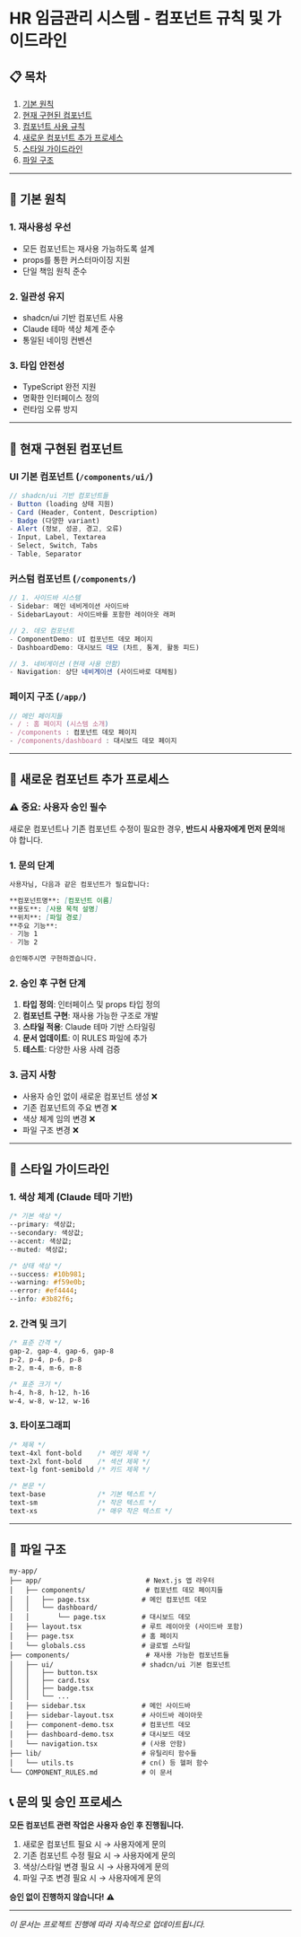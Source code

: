 # HR 임금관리 시스템 - 컴포넌트 규칙 및 가이드라인

## 📋 목차
1. [기본 원칙](#기본-원칙)
2. [현재 구현된 컴포넌트](#현재-구현된-컴포넌트)
3. [컴포넌트 사용 규칙](#컴포넌트-사용-규칙)
4. [새로운 컴포넌트 추가 프로세스](#새로운-컴포넌트-추가-프로세스)
5. [스타일 가이드라인](#스타일-가이드라인)
6. [파일 구조](#파일-구조)

---

## 🎯 기본 원칙

### 1. 재사용성 우선
- 모든 컴포넌트는 재사용 가능하도록 설계
- props를 통한 커스터마이징 지원
- 단일 책임 원칙 준수

### 2. 일관성 유지
- shadcn/ui 기반 컴포넌트 사용
- Claude 테마 색상 체계 준수
- 통일된 네이밍 컨벤션

### 3. 타입 안전성
- TypeScript 완전 지원
- 명확한 인터페이스 정의
- 런타임 오류 방지

---

## 🧩 현재 구현된 컴포넌트

### UI 기본 컴포넌트 (`/components/ui/`)
```typescript
// shadcn/ui 기반 컴포넌트들
- Button (loading 상태 지원)
- Card (Header, Content, Description)
- Badge (다양한 variant)
- Alert (정보, 성공, 경고, 오류)
- Input, Label, Textarea
- Select, Switch, Tabs
- Table, Separator
```

### 커스텀 컴포넌트 (`/components/`)
```typescript
// 1. 사이드바 시스템
- Sidebar: 메인 네비게이션 사이드바
- SidebarLayout: 사이드바를 포함한 레이아웃 래퍼

// 2. 데모 컴포넌트
- ComponentDemo: UI 컴포넌트 데모 페이지
- DashboardDemo: 대시보드 데모 (차트, 통계, 활동 피드)

// 3. 네비게이션 (현재 사용 안함)
- Navigation: 상단 네비게이션 (사이드바로 대체됨)
```

### 페이지 구조 (`/app/`)
```typescript
// 메인 페이지들
- / : 홈 페이지 (시스템 소개)
- /components : 컴포넌트 데모 페이지
- /components/dashboard : 대시보드 데모 페이지
```


---

## 🔄 새로운 컴포넌트 추가 프로세스

### ⚠️ 중요: 사용자 승인 필수
새로운 컴포넌트나 기존 컴포넌트 수정이 필요한 경우, **반드시 사용자에게 먼저 문의**해야 합니다.

### 1. 문의 단계
```markdown
사용자님, 다음과 같은 컴포넌트가 필요합니다:

**컴포넌트명**: [컴포넌트 이름]
**용도**: [사용 목적 설명]
**위치**: [파일 경로]
**주요 기능**: 
- 기능 1
- 기능 2

승인해주시면 구현하겠습니다.
```

### 2. 승인 후 구현 단계
1. **타입 정의**: 인터페이스 및 props 타입 정의
2. **컴포넌트 구현**: 재사용 가능한 구조로 개발
3. **스타일 적용**: Claude 테마 기반 스타일링
4. **문서 업데이트**: 이 RULES 파일에 추가
5. **테스트**: 다양한 사용 사례 검증

### 3. 금지 사항
- 사용자 승인 없이 새로운 컴포넌트 생성 ❌
- 기존 컴포넌트의 주요 변경 ❌
- 색상 체계 임의 변경 ❌
- 파일 구조 변경 ❌

---

## 🎨 스타일 가이드라인

### 1. 색상 체계 (Claude 테마 기반)
```css
/* 기본 색상 */
--primary: 색상값;
--secondary: 색상값;
--accent: 색상값;
--muted: 색상값;

/* 상태 색상 */
--success: #10b981;
--warning: #f59e0b;
--error: #ef4444;
--info: #3b82f6;
```

### 2. 간격 및 크기
```css
/* 표준 간격 */
gap-2, gap-4, gap-6, gap-8
p-2, p-4, p-6, p-8
m-2, m-4, m-6, m-8

/* 표준 크기 */
h-4, h-8, h-12, h-16
w-4, w-8, w-12, w-16
```

### 3. 타이포그래피
```css
/* 제목 */
text-4xl font-bold    /* 메인 제목 */
text-2xl font-bold    /* 섹션 제목 */
text-lg font-semibold /* 카드 제목 */

/* 본문 */
text-base             /* 기본 텍스트 */
text-sm               /* 작은 텍스트 */
text-xs               /* 매우 작은 텍스트 */
```

---

## 📁 파일 구조

```
my-app/
├── app/                          # Next.js 앱 라우터
│   ├── components/               # 컴포넌트 데모 페이지들
│   │   ├── page.tsx             # 메인 컴포넌트 데모
│   │   └── dashboard/           
│   │       └── page.tsx         # 대시보드 데모
│   ├── layout.tsx               # 루트 레이아웃 (사이드바 포함)
│   ├── page.tsx                 # 홈 페이지
│   └── globals.css              # 글로벌 스타일
├── components/                   # 재사용 가능한 컴포넌트들
│   ├── ui/                      # shadcn/ui 기본 컴포넌트
│   │   ├── button.tsx
│   │   ├── card.tsx
│   │   ├── badge.tsx
│   │   └── ...
│   ├── sidebar.tsx              # 메인 사이드바
│   ├── sidebar-layout.tsx       # 사이드바 레이아웃
│   ├── component-demo.tsx       # 컴포넌트 데모
│   ├── dashboard-demo.tsx       # 대시보드 데모
│   └── navigation.tsx           # (사용 안함)
├── lib/                         # 유틸리티 함수들
│   └── utils.ts                 # cn() 등 헬퍼 함수
└── COMPONENT_RULES.md           # 이 문서
```
## 📞 문의 및 승인 프로세스

**모든 컴포넌트 관련 작업은 사용자 승인 후 진행됩니다.**

1. 새로운 컴포넌트 필요 시 → 사용자에게 문의
2. 기존 컴포넌트 수정 필요 시 → 사용자에게 문의  
3. 색상/스타일 변경 필요 시 → 사용자에게 문의
4. 파일 구조 변경 필요 시 → 사용자에게 문의

**승인 없이 진행하지 않습니다!** ⚠️

---

*이 문서는 프로젝트 진행에 따라 지속적으로 업데이트됩니다.*
